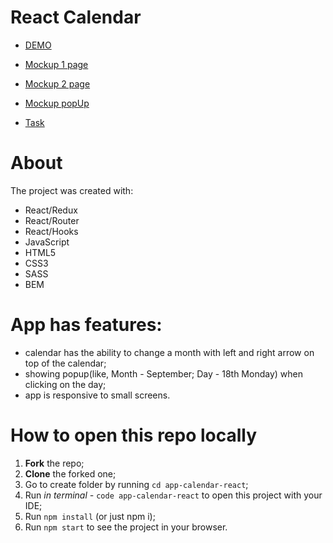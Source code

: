 # React Calendar

- [DEMO](https://leonbohdan.github.io/app-calendar-react)

- [Mockup 1 page](https://xd.adobe.com/view/5ee9500a-0d15-4048-a893-af8b43c9b86e-0bba/)
- [Mockup 2 page](https://xd.adobe.com/view/1a958883-a771-42a4-a956-41a74f7f189f-4fc6/)
- [Mockup popUp](https://xd.adobe.com/view/327635db-a215-417a-838f-d47b0669655a-6725/specs/)

- [Task](https://onedrive.live.com/?authkey=%21ACwvgP63rsXcvcM&id=2B0C9C1145B3CBE0%2183946&cid=2B0C9C1145B3CBE0)

# About

The project was created with:

- React/Redux
- React/Router
- React/Hooks
- JavaScript
- HTML5
- CSS3
- SASS
- BEM

# App has features:

- calendar has the ability to change a month with left and right arrow on top of the calendar;
- showing popup(like, Month - September; Day - 18th Monday) when clicking on the day;
- app is responsive to small screens.

# How to open this repo locally

1. **Fork** the repo;
2. **Clone** the forked one;
3. Go to create folder by running `cd app-calendar-react`;
4. Run *in terminal -* `code app-calendar-react` to open this project with your IDE;
5. Run `npm install` (or just npm i);
6. Run `npm start` to see the project in your browser.
